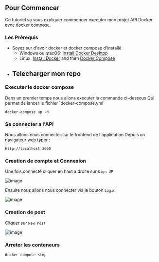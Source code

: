 ## Pour Commencer

Ce tutoriel va vous expliquer commencer executer mon projet API Docker avec docker compose.

### Les Prérequis

- Soyez sur d'avoir docker et docker compose d'installé
  - Windows ou macOS:
    [Install Docker Desktop](https://www.docker.com/get-started)
  - Linux: [Install Docker](https://www.docker.com/get-started) and then
    [Docker Compose](https://github.com/docker/compose)
 - Telecharger mon repo
   - 

    
### Executer le docker compose

Dans un premier temps nous allons executer la commande ci-dessous 
Qui permet de lancer le fichier `docker-compose.yml'

```console
docker-compose up -d
```
### Se connecter a l'API

Nous allons nous connecter sur le frontend de l'application
Depuis un navigateur web taper :


```console
http://localhost:3000
```
### Creation de compte et Connexion

Une fois connecté cliquer en haut a droite sur `Sign UP`

![image](https://user-images.githubusercontent.com/31020571/152686770-3b0d43cf-532f-4faa-9fdf-85b784608fac.png)

Ensuite nous allons nous connecter via le bouton `Login`

![image](https://user-images.githubusercontent.com/31020571/152686818-293975a7-639a-4917-bf69-07d57091969e.png)

### Creation de post

Cliquer sur `New Post`

![image](https://user-images.githubusercontent.com/31020571/152686977-925a7ab1-7774-44e9-840a-0666be5099a9.png)

### Arreter les conteneurs

```console
docker-compose stop
```
